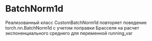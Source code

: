 # BatchNorm1d

Реализованный класс CustomBatchNorm1d повторяет поведение torch.nn.BatchNorm1d с учетом поправки Брасселя на расчет экспоненциального среднего для переменной running_var
